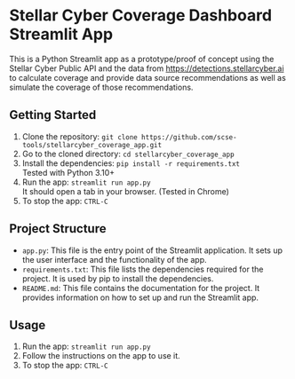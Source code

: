# Stellar Cyber Coverage Dashboard Streamlit App

This is a Python Streamlit app as a prototype/proof of concept using the Stellar Cyber Public API and the data from https://detections.stellarcyber.ai to calculate coverage and provide data source recommendations as well as simulate the coverage of those recommendations.

## Getting Started

1. Clone the repository: `git clone https://github.com/scse-tools/stellarcyber_coverage_app.git`
2. Go to the cloned directory: `cd stellarcyber_coverage_app`
1. Install the dependencies: `pip install -r requirements.txt`  
   Tested with Python 3.10+
2. Run the app: `streamlit run app.py`  
   It should open a tab in your browser. (Tested in Chrome)
3. To stop the app: `CTRL-C`

## Project Structure

- `app.py`: This file is the entry point of the Streamlit application. It sets up the user interface and the functionality of the app.
- `requirements.txt`: This file lists the dependencies required for the project. It is used by pip to install the dependencies.
- `README.md`: This file contains the documentation for the project. It provides information on how to set up and run the Streamlit app.

## Usage

1. Run the app: `streamlit run app.py`
2. Follow the instructions on the app to use it.
3. To stop the app: `CTRL-C`